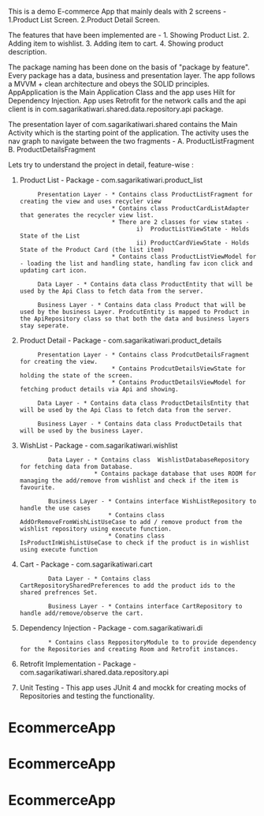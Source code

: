 This is a demo E-commerce App that mainly deals with 2 screens - 1.Product List Screen. 2.Product
Detail Screen.

The features that have been implemented are - 1. Showing Product List. 2. Adding item to wishlist.
3. Adding item to cart. 4. Showing product description.

The package naming has been done on the basis of "package by feature". Every package has a data,
business and presentation layer. The app follows a MVVM + clean architecture and obeys the SOLID
principles. AppApplication is the Main Application Class and the app uses Hilt for Dependency
Injection. App uses Retrofit for the network calls and the api client is in
com.sagarikatiwari.shared.data.repository.api package.

The presentation layer of com.sagarikatiwari.shared contains the Main Activity which is the starting
point of the application. The activity uses the nav graph to navigate between the two fragments - 
A. ProductListFragment
B. ProductDetailsFragment

Lets try to understand the project in detail, feature-wise :

1. Product List - Package - com.sagarikatiwari.product_list

            Presentation Layer - * Contains class ProductListFragment for creating the view and uses recycler view
                                 * Contains class ProductCardListAdapter that generates the recycler view list. 
                                 * There are 2 classes for view states - 
                                        i)  ProductListViewState - Holds State of the List 
                                        ii) ProductCardViewState - Holds State of the Product Card (the list item)
                                 * Contains class ProductListViewModel for - loading the list and handling state, handling fav icon click and updating cart icon.

            Data Layer - * Contains data class ProductEntity that will be used by the Api Class to fetch data from the server. 

            Business Layer - * Contains data class Product that will be used by the business Layer. ProdcutEntity is mapped to Product in the ApiRepository class so that both the data and business layers stay seperate. 


2. Product Detail - Package -  com.sagarikatiwari.product_details 

            Presentation Layer - * Contains class ProdcutDetailsFragment for creating the view.
                                 * Contains ProdcutDetailsViewState for holding the state of the screen. 
                                 * Contains ProductDetailsViewModel for fetching product details via Api and showing. 

            Data Layer - * Contains data class ProductDetailsEntity that will be used by the Api Class to fetch data from the server.

            Business Layer - * Contains data class ProductDetails that will be used by the business Layer. 


4. WishList - Package - com.sagarikatiwari.wishlist

               Data Layer - * Contains class  WishlistDatabaseRepository for fetching data from Database.
                            * Contains package database that uses ROOM for managing the add/remove from wishlist and check if the item is favourite.

               Business Layer - * Contains interface WishListRepository to handle the use cases
                                * Contains class AddOrRemoveFromWishListUseCase to add / remove product from the wishlist repository using execute function.
                                * Conatins class IsProductInWishListUseCase to check if the product is in wishlist using execute function

5. Cart - Package - com.sagarikatiwari.cart 
   
               Data Layer - * Contains class CartRepositorySharedPreferences to add the product ids to the shared prefrences Set. 

               Business Layer - * Contains interface CartRepository to handle add/remove/observe the cart. 

6. Dependency Injection - Package - com.sagarikatiwari.di 

               * Contains class ReppositoryModule to to provide dependency for the Repositories and creating Room and Retrofit instances. 


7. Retrofit Implementation - Package - com.sagarikatiwari.shared.data.repository.api

8. Unit Testing - This app uses JUnit 4 and mockk for creating mocks of Repositories and testing the functionality. 




# EcommerceApp
# EcommerceApp
# EcommerceApp
